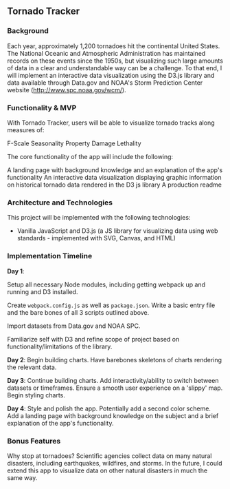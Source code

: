 ## Tornado Tracker

### Background

Each year, approximately 1,200 tornadoes hit the continental United States. The National Oceanic and Atmospheric Administration has maintained records on these events since the 1950s, but visualizing such large amounts of data in a clear and understandable way can be a challenge. To that end, I will implement an interactive data visualization using the D3.js library and data available through Data.gov and NOAA's Storm Prediction Center website (http://www.spc.noaa.gov/wcm/).

### Functionality & MVP

With Tornado Tracker, users will be able to visualize tornado tracks along measures of:

F-Scale
Seasonality
Property Damage
Lethality

The core functionality of the app will include the following:

A landing page with background knowledge and an explanation of the app's functionality
An interactive data visualization displaying graphic information on historical tornado data rendered in the D3 js library
A production readme


### Architecture and Technologies

This project will be implemented with the following technologies:

- Vanilla JavaScript and D3.js (a JS library for visualizing data using web standards - implemented with SVG, Canvas, and HTML)

### Implementation Timeline

**Day 1**:

Setup all necessary Node modules, including getting webpack up and running and D3 installed.  

Create `webpack.config.js` as well as `package.json`.  Write a basic entry file and the bare bones of all 3 scripts outlined above.  

Import datasets from Data.gov and NOAA SPC.

Familiarize self with D3 and refine scope of project based on functionality/limitations of the library.


**Day 2**: Begin building charts. Have barebones skeletons of charts rendering the relevant data.


**Day 3**: Continue building charts. Add interactivity/ability to switch between datasets or timeframes. Ensure a smooth user experience on a 'slippy' map. Begin styling charts.


**Day 4**: Style and polish the app. Potentially add a second color scheme. Add a landing page with background knowledge on the subject and a brief explanation of the app's functionality.

### Bonus Features

Why stop at tornadoes? Scientific agencies collect data on many natural disasters, including earthquakes, wildfires, and storms. In the future, I could extend this app to visualize data on other natural disasters in much the same way.
